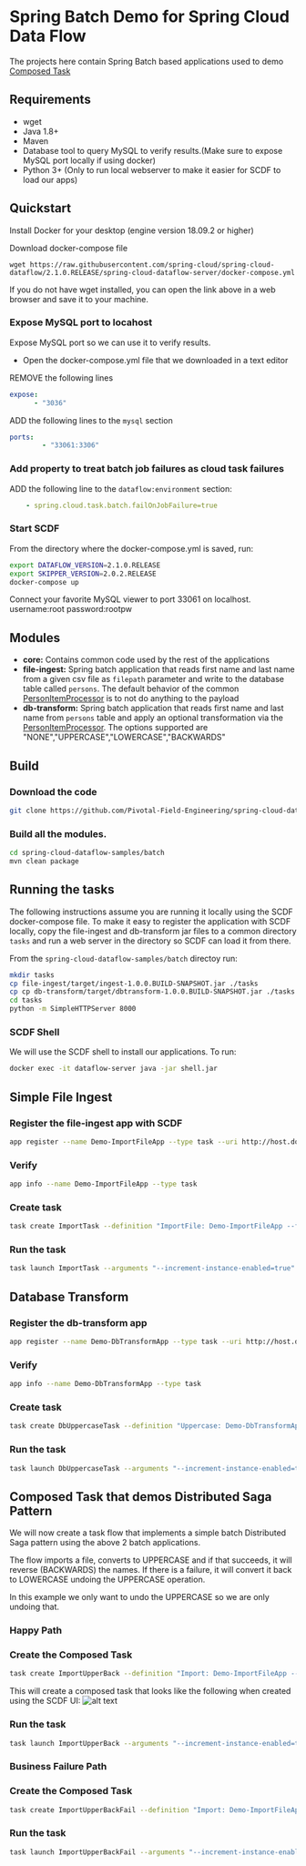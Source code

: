 # Spring Batch Demo for Spring Cloud Data Flow

The projects here contain Spring Batch based applications used to demo [Composed Task](https://dataflow.spring.io/docs/batch-developer-guides/batch/data-flow-composed-task/)

## Requirements
- wget
- Java 1.8+
- Maven
- Database tool to query MySQL to verify results.(Make sure to expose MySQL port locally if using docker)
- Python 3+ (Only to run local webserver to make it easier for SCDF to load our apps)

## Quickstart

Install Docker for your desktop (engine version 18.09.2 or higher)

Download docker-compose file
```
wget https://raw.githubusercontent.com/spring-cloud/spring-cloud-dataflow/2.1.0.RELEASE/spring-cloud-dataflow-server/docker-compose.yml
```
If you do not have wget installed, you can open the link above in a web browser and save it to your machine.

### Expose MySQL port to locahost

Expose MySQL port so we can use it to verify results.

- Open the docker-compose.yml file that we downloaded in a text editor

REMOVE the following lines
```yaml
expose:
      - "3036"

```

ADD the following lines to the `mysql` section

```yaml
ports:
        - "33061:3306"
```

### Add property to treat batch job failures as cloud task failures
ADD the following line to the `dataflow:environment` section:
```yaml
    - spring.cloud.task.batch.failOnJobFailure=true
```

### Start SCDF
From the directory where the docker-compose.yml is saved, run:

```bash
export DATAFLOW_VERSION=2.1.0.RELEASE
export SKIPPER_VERSION=2.0.2.RELEASE
docker-compose up

```

Connect your favorite MySQL viewer to port 33061 on localhost. username:root password:rootpw


## Modules

- **core:** Contains common code used by the rest of the applications
- **file-ingest:** Spring batch application that reads first name and last name from a given csv file as `filepath` parameter and write to the database table called `persons`. The default behavior of the common [PersonItemProcessor](batch/core/src/main/java/io/spring/cloud/dataflow/batch/processor/PersonItemProcessor.java) is to not do anything to the payload
- **db-transform:** Spring batch application that reads first name and last name from `persons` table and apply an optional transformation via the [PersonItemProcessor](batch/core/src/main/java/io/spring/cloud/dataflow/batch/processor/PersonItemProcessor.java). The options supported are "NONE","UPPERCASE","LOWERCASE","BACKWARDS"


## Build

### Download the code


```bash
git clone https://github.com/Pivotal-Field-Engineering/spring-cloud-dataflow-samples.git
```

### Build all the modules.

```bash
cd spring-cloud-dataflow-samples/batch
mvn clean package

```


## Running the tasks

The following instructions assume you are running it locally using the SCDF docker-compose file.
To make it easy to register the application with SCDF locally, copy the file-ingest and db-transform jar files to a common directory `tasks` 
and run a web server in the directory so SCDF can load it from there.

From the `spring-cloud-dataflow-samples/batch` directoy run:

```bash
mkdir tasks
cp file-ingest/target/ingest-1.0.0.BUILD-SNAPSHOT.jar ./tasks
cp cp db-transform/target/dbtransform-1.0.0.BUILD-SNAPSHOT.jar ./tasks
cd tasks
python -m SimpleHTTPServer 8000
```

### SCDF Shell
We will use the SCDF shell to install our applications. To run:

```bash
docker exec -it dataflow-server java -jar shell.jar
```

## Simple File Ingest

### Register the file-ingest app with SCDF

```bash
app register --name Demo-ImportFileApp --type task --uri http://host.docker.internal:8000/ingest-1.0.0.BUILD-SNAPSHOT.jar
```

### Verify
```bash
app info --name Demo-ImportFileApp --type task
```

### Create task
```bash
task create ImportTask --definition "ImportFile: Demo-ImportFileApp --file-path=classpath:data.csv"
```

### Run the task
```bash
task launch ImportTask --arguments "--increment-instance-enabled=true"
```

## Database Transform

### Register the db-transform app
```bash
app register --name Demo-DbTransformApp --type task --uri http://host.docker.internal:8000/dbtransform-1.0.0.BUILD-SNAPSHOT.jar
```

### Verify
```bash
app info --name Demo-DbTransformApp --type task
```

### Create task
```bash
task create DbUppercaseTask --definition "Uppercase: Demo-DbTransformApp --action=UPPERCASE"
```

### Run the task
```bash
task launch DbUppercaseTask --arguments "--increment-instance-enabled=true"
```

## Composed Task that demos Distributed Saga Pattern
We will now create a task flow that implements a simple batch Distributed Saga pattern using the above 2 batch applications.

The flow imports a file, converts to UPPERCASE and if that succeeds, it will reverse (BACKWARDS) the names. If there is a failure, it will 
convert it back to LOWERCASE undoing the UPPERCASE operation.
   
In this example we only want to undo the UPPERCASE so we are only undoing that.

### Happy Path  
### Create the Composed Task 
```bash
task create ImportUpperBack --definition "Import: Demo-ImportFileApp --file-path=classpath:1-names.csv && Uppercase: Demo-DbTransformApp --action=UPPERCASE 'COMPLETED'->Backwards: Demo-DbTransformApp --action=BACKWARDS '*'->Lowercase: Demo-DbTransformApp --action=LOWERCASE"
```

This will create a composed task that looks like the following when created using the SCDF UI:
![alt text](ComposedFlow.png)

### Run the task
```bash
task launch ImportUpperBack --arguments "--increment-instance-enabled=true"
```

### Business Failure Path  
### Create the Composed Task 
```bash
task create ImportUpperBackFail --definition "Import: Demo-ImportFileApp --file-path=classpath:bf-names.csv && Uppercase: Demo-DbTransformApp --action=UPPERCASE 'COMPLETED'->Backwards: Demo-DbTransformApp --action=BACKWARDS '*'->Lowercase: Demo-DbTransformApp --action=LOWERCASE"
```

### Run the task
```bash
task launch ImportUpperBackFail --arguments "--increment-instance-enabled=true"
```

